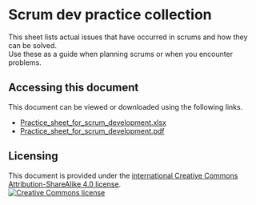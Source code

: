 # Scrum dev practice collection

This sheet lists actual issues that have occurred in scrums and how they can be solved.  
Use these as a guide when planning scrums or when you encounter problems.

## Accessing this document

This document can be viewed or downloaded using the following links.  
* [Practice_sheet_for_scrum_development.xlsx](./docs/Practice_sheet_for_scrum_development.xlsx?raw=true)
* [Practice_sheet_for_scrum_development.pdf](./docs/Practice_sheet_for_scrum_development.pdf?raw=true)

## Licensing

This document is provided under the <a rel="license" href="http://creativecommons.org/licenses/by-sa/4.0/">international Creative Commons Attribution-ShareAlike 4.0 license</a>.
<br />
<a rel="license" href="http://creativecommons.org/licenses/by-sa/4.0/">
  <img alt="Creative Commons license" style="border-width:0" src="https://i.creativecommons.org/l/by-sa/4.0/88x31.png" />
</a>
